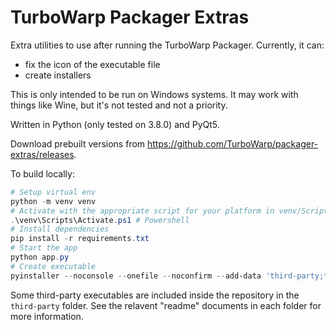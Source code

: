 # TurboWarp Packager Extras

Extra utilities to use after running the TurboWarp Packager. Currently, it can:

 - fix the icon of the executable file
 - create installers

This is only intended to be run on Windows systems. It may work with things like Wine, but it's not tested and not a priority.

Written in Python (only tested on 3.8.0) and PyQt5.

Download prebuilt versions from https://github.com/TurboWarp/packager-extras/releases.

To build locally:

```powershell
# Setup virtual env
python -m venv venv
# Activate with the appropriate script for your platform in venv/Scripts, eg.
.\venv\Scripts\Activate.ps1 # Powershell
# Install dependencies
pip install -r requirements.txt
# Start the app
python app.py
# Create executable
pyinstaller --noconsole --onefile --noconfirm --add-data 'third-party;third-party' app.py
```

Some third-party executables are included inside the repository in the `third-party` folder. See the relavent "readme" documents in each folder for more information.
